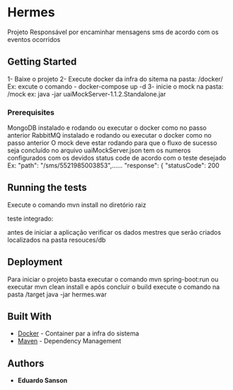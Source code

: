 # Hermes

Projeto Responsável por encaminhar mensagens sms de acordo com os eventos ocorridos

## Getting Started

1- Baixe o projeto
2- Execute docker  da infra do sitema  na pasta: /docker/
   Ex: excute o comando  - docker-compose up -d
3- inicie o mock na pasta: /mock
 ex: java -jar uaiMockServer-1.1.2.Standalone.jar

### Prerequisites

MongoDB instalado e rodando ou executar o docker como no passo anterior
RabbitMQ instalado e rodando ou executar o docker como no passo anterior
O mock deve estar rodando para que o fluxo de sucesso seja concluído
no arquivo uaiMockServer.json tem os numeros configurados com os devidos
status code de acordo com o teste desejado 
Ex: "path": "/sms/5521985003853",......
         "response": {
        "statusCode": 200

## Running the tests

Execute o comando mvn install no diretório raiz

teste integrado:

antes de iniciar a aplicação verificar os dados mestres que serão criados
localizados na pasta resouces/db


## Deployment

Para iniciar o projeto basta executar o comando mvn spring-boot:run
ou executar mvn clean install e após concluir o build execute o comando
na pasta /target java -jar hermes<version>.war

## Built With

* [Docker](https://dockercon.smarteventscloud.com/portal/newreg.ww) - Container par a infra do sistema
* [Maven](https://maven.apache.org/) - Dependency Management

## Authors

* **Eduardo Sanson** 
